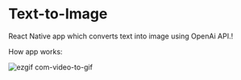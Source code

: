 # Text-to-Image
React Native app  which converts text into image using OpenAi API.!

How app works: 


![ezgif com-video-to-gif](https://user-images.githubusercontent.com/74794656/217089925-43223c83-c284-43a6-b4ca-9916dddd09c9.gif)
